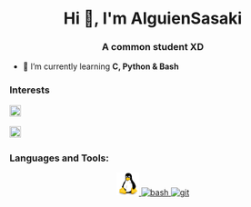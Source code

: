 <h1 align="center">Hi 👋, I'm AlguienSasaki</h1>
<h3 align="center">A common student XD</h3>

- 🌱 I’m currently learning **C, Python & Bash**

### Interests

<a href="https://www.gentoo.org/"><img src="https://www.gentoo.org/assets/img/logo/gentoo-horizontal.png" height="20%" width="20%"></a>

<a href="https://archlinux.org/"><img src="https://archlinux.org/static/logos/archlinux-logo-dark-90dpi.ebdee92a15b3.png" height="20%" width="20%"></a>



<h3 align="left">Languages and Tools:</h3>
<p align="center"> <a href="https://www.linux.org/" target="_blank"> <img src="https://raw.githubusercontent.com/devicons/devicon/master/icons/linux/linux-original.svg" alt="linux" width="40" height="40"/> </a> <a href="https://www.gnu.org/software/bash/" target="_blank"> <img src="https://www.vectorlogo.zone/logos/gnu_bash/gnu_bash-icon.svg" alt="bash" width="40" height="40"/> </a> <a href="https://git-scm.com/" target="_blank"> <img src="https://www.vectorlogo.zone/logos/git-scm/git-scm-icon.svg" alt="git" width="40" height="40"/> </a>  </p>
